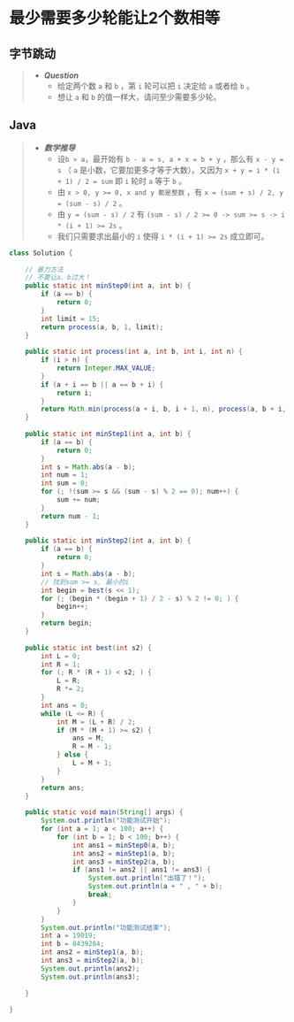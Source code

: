 # 最少需要多少轮能让2个数相等

## 字节跳动

> - ***Question***
>   - 给定两个数 `a` 和 `b` ，第 `i` 轮可以把 `i` 决定给 `a` 或者给 `b` 。
>   - 想让 `a` 和 `b` 的值一样大，请问至少需要多少轮。

## Java

> - ***数学推导***
>   - 设`b > a`，最开始有 `b - a = s, a + x = b + y` ，那么有 `x - y = s` （ `a` 是小数，它要加更多才等于大数）。又因为 `x + y = i * (i + 1) / 2 = sum` 即 `i` 轮时 `a` 等于 `b` 。
>   - 由 `x > 0, y >= 0, x and y 都是整数` ，有 `x = (sum + s) / 2, y = (sum - s) / 2` 。
>   - 由 `y = (sum - s) / 2` 有 `(sum - s) / 2 >= 0 -> sum >= s -> i * (i + 1) >= 2s` 。
>   - 我们只需要求出最小的 `i` 使得 `i * (i + 1) >= 2s` 成立即可。

```java
class Solution {
    
    // 暴力方法
    // 不要让a、b过大！
    public static int minStep0(int a, int b) {
        if (a == b) {
            return 0;
        }
        int limit = 15;
        return process(a, b, 1, limit);
    }
    
    public static int process(int a, int b, int i, int n) {
        if (i > n) {
            return Integer.MAX_VALUE;
        }
        if (a + i == b || a == b + i) {
            return i;
        }
        return Math.min(process(a + i, b, i + 1, n), process(a, b + i, i + 1, n));
    }
    
    public static int minStep1(int a, int b) {
        if (a == b) {
            return 0;
        }
        int s = Math.abs(a - b);
        int num = 1;
        int sum = 0;
        for (; !(sum >= s && (sum - s) % 2 == 0); num++) {
            sum += num;
        }
        return num - 1;
    }
    
    public static int minStep2(int a, int b) {
        if (a == b) {
            return 0;
        }
        int s = Math.abs(a - b);
        // 找到sum >= s, 最小的i
        int begin = best(s << 1);
        for (; (begin * (begin + 1) / 2 - s) % 2 != 0; ) {
            begin++;
        }
        return begin;
    }
    
    public static int best(int s2) {
        int L = 0;
        int R = 1;
        for (; R * (R + 1) < s2; ) {
            L = R;
            R *= 2;
        }
        int ans = 0;
        while (L <= R) {
            int M = (L + R) / 2;
            if (M * (M + 1) >= s2) {
                ans = M;
                R = M - 1;
            } else {
                L = M + 1;
            }
        }
        return ans;
    }
    
    public static void main(String[] args) {
        System.out.println("功能测试开始");
        for (int a = 1; a < 100; a++) {
            for (int b = 1; b < 100; b++) {
                int ans1 = minStep0(a, b);
                int ans2 = minStep1(a, b);
                int ans3 = minStep2(a, b);
                if (ans1 != ans2 || ans1 != ans3) {
                    System.out.println("出错了！");
                    System.out.println(a + " , " + b);
                    break;
                }
            }
        }
        System.out.println("功能测试结束");
        int a = 19019;
        int b = 8439284;
        int ans2 = minStep1(a, b);
        int ans3 = minStep2(a, b);
        System.out.println(ans2);
        System.out.println(ans3);
        
    }
    
}
```
